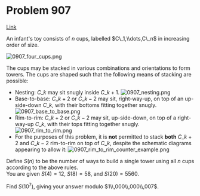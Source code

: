 # Problem 907

[Link](https://projecteuler.net/problem=907)

An infant's toy consists of $n$ cups, labelled $C\_1,\\dots,C\_n$ in increasing order of size. 

![0907_four_cups.png](resources/images/0907_four_cups.png?1723769212)

The cups may be stacked in various combinations and orientations to form towers. The cups are shaped such that the following means of stacking are possible: 

*   Nesting: $C\_k$ may sit snugly inside $C\_{k+1}$.
    ![0907_nesting.png](resources/images/0907_nesting.png?1723769266)
*   Base-to-base: $C\_{k+2}$ or $C\_{k-2}$ may sit, right-way-up, on top of an up-side-down $C\_k$, with their bottoms fitting together snugly.
    ![0907_base_to_base.png](resources/images/0907_base_to_base.png?1723769276)
*   Rim-to-rim: $C\_{k+2}$ or $C\_{k-2}$ may sit, up-side-down, on top of a right-way-up $C\_k$, with their tops fitting together snugly.
    ![0907_rim_to_rim.png](resources/images/0907_rim_to_rim.png?1723769283)
*   For the purposes of this problem, it is **not** permitted to stack **both** $C\_{k+2}$ and $C\_{k-2}$ rim-to-rim on top of $C\_k$, despite the schematic diagrams appearing to allow it:
    ![0907_rim_to_rim_counter_example.png](resources/images/0907_rim_to_rim_counter_example.png?1740699245)

Define $S(n)$ to be the number of ways to build a single tower using all $n$ cups according to the above rules.  
You are given $S(4)=12$, $S(8)=58$, and $S(20)=5560$. 

Find $S(10^7)$, giving your answer modulo $1\\,000\\,000\\,007$.